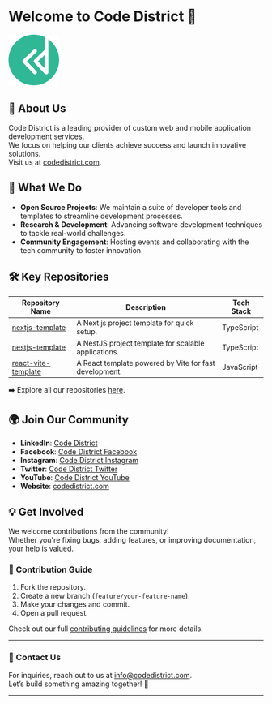 # Welcome to Code District 👋

<img src="../CD LOGO AHMAD-04.png" alt="Image description" width="100">


## 🌟 About Us

Code District is a leading provider of custom web and mobile application development services.  
We focus on helping our clients achieve success and launch innovative solutions.  
Visit us at [codedistrict.com](https://codedistrict.com/).

## 🚀 What We Do

- **Open Source Projects**: We maintain a suite of developer tools and templates to streamline development processes.
- **Research & Development**: Advancing software development techniques to tackle real-world challenges.
- **Community Engagement**: Hosting events and collaborating with the tech community to foster innovation.

## 🛠️ Key Repositories

| Repository Name | Description | Tech Stack |
|------------------|-------------|------------|
| [nextjs-template](https://github.com/Code-District-Team/nextjs-template) | A Next.js project template for quick setup. | TypeScript |
| [nestjs-template](https://github.com/Code-District-Team/nestjs-template) | A NestJS project template for scalable applications. | TypeScript |
| [react-vite-template](https://github.com/Code-District-Team/react-vite-template) | A React template powered by Vite for fast development. | JavaScript |

➡️ Explore all our repositories [here](https://github.com/orgs/Code-District-Team/repositories).

## 🌍 Join Our Community

- **LinkedIn**: [Code District](https://www.linkedin.com/company/code-district)
- **Facebook**: [Code District Facebook](https://www.facebook.com/codedistrictpk)
- **Instagram**: [Code District Instagram](https://www.instagram.com/codedistrictofficial?igsh=eXRzY25lemU4eDN4)
- **Twitter**: [Code District Twitter](https://x.com/code_district?s=21&t=QWuvOXMVfXHfev6tbevAkg)
- **YouTube**: [Code District YouTube](https://www.youtube.com/@codedistrictofficial)
- **Website**: [codedistrict.com](https://codedistrict.com/)

## 💡 Get Involved

We welcome contributions from the community!  
Whether you're fixing bugs, adding features, or improving documentation, your help is valued.

### 📑 Contribution Guide

1. Fork the repository.
2. Create a new branch (`feature/your-feature-name`).
3. Make your changes and commit.
4. Open a pull request.

Check out our full [contributing guidelines](/CONTRIBUTING.md) for more details.

---

### 📩 Contact Us

For inquiries, reach out to us at [info@codedistrict.com](mailto:info@codedistrict.com).  
Let’s build something amazing together! 🚀

---